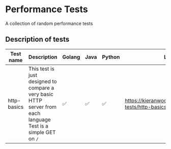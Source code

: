 # Performance Tests

A collection of random performance tests

## Description of tests

| Test name | Description | Golang | Java | Python | Link |
|-----------|-------------|--------|------|--------|------|
|http-basics| This test is just designed to compare a very basic HTTP server from each language<br>Test is a simple GET on `/` | ✅ | ✅ | ✅ | https://kieranwood.ca/performance-tests/http-basics |








